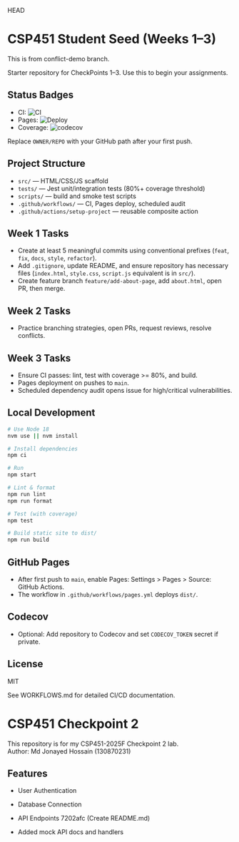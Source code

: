 HEAD
# CSP451 Student Seed (Weeks 1–3)
This is from conflict-demo branch.

Starter repository for CheckPoints 1–3. Use this to begin your assignments.

## Status Badges

- CI: ![CI](https://github.com/OWNER/REPO/actions/workflows/ci.yml/badge.svg)
- Pages: ![Deploy](https://github.com/OWNER/REPO/actions/workflows/pages.yml/badge.svg)
- Coverage: ![codecov](https://codecov.io/gh/OWNER/REPO/branch/main/graph/badge.svg)

Replace `OWNER/REPO` with your GitHub path after your first push.

## Project Structure
- `src/` — HTML/CSS/JS scaffold
- `tests/` — Jest unit/integration tests (80%+ coverage threshold)
- `scripts/` — build and smoke test scripts
- `.github/workflows/` — CI, Pages deploy, scheduled audit
- `.github/actions/setup-project` — reusable composite action

## Week 1 Tasks
- Create at least 5 meaningful commits using conventional prefixes (`feat`, `fix`, `docs`, `style`, `refactor`).
- Add `.gitignore`, update README, and ensure repository has necessary files (`index.html`, `style.css`, `script.js` equivalent is in `src/`).
- Create feature branch `feature/add-about-page`, add `about.html`, open PR, then merge.

## Week 2 Tasks
- Practice branching strategies, open PRs, request reviews, resolve conflicts.

## Week 3 Tasks
- Ensure CI passes: lint, test with coverage >= 80%, and build.
- Pages deployment on pushes to `main`.
- Scheduled dependency audit opens issue for high/critical vulnerabilities.

## Local Development
```bash
# Use Node 18
nvm use || nvm install

# Install dependencies
npm ci

# Run
npm start

# Lint & format
npm run lint
npm run format

# Test (with coverage)
npm test

# Build static site to dist/
npm run build
```

## GitHub Pages
- After first push to `main`, enable Pages: Settings > Pages > Source: GitHub Actions.
- The workflow in `.github/workflows/pages.yml` deploys `dist/`.

## Codecov
- Optional: Add repository to Codecov and set `CODECOV_TOKEN` secret if private.

## License
MIT

See WORKFLOWS.md for detailed CI/CD documentation.

# CSP451 Checkpoint 2

This repository is for my CSP451-2025F Checkpoint 2 lab.  
Author: Md Jonayed Hossain (130870231)

## Features
- User Authentication
- Database Connection
- API Endpoints
7202afc (Create README.md)

- Added mock API docs and handlers
